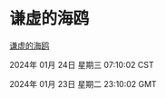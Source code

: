 # 谦虚的海鸥
[谦虚的海鸥](http://219.139.198.216:56308/qxdho/course/base/hotlink/index.php)

2024年 01月 24日 星期三 07:10:02 CST

2024年 01月 23日 星期二 23:10:02 GMT
